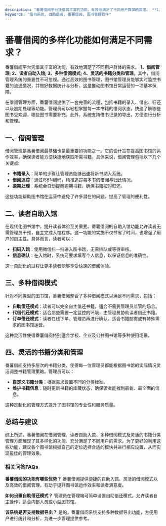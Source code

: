 ```yaml
---
description: "番薯借阅平台凭借其丰富的功能，有效地满足了不同用户群体的需求。 **1、借阅管理; 2、读者自助入馆; 3、多种借阅模式; 4、灵活的书籍分类和管理**。其中，借阅管理系统的重要性不可忽视。通过高效的图书管理，图书馆管理员能够实时监控书籍的流通情况，并做好数据统计与分析，这是推动图书馆日常运营的一项基本保障。"
keywords: "借书系统, 自助借阅, 番薯借阅, 图书管理软件"
---
```

# 番薯借阅的多样化功能如何满足不同需求？

番薯借阅平台凭借其丰富的功能，有效地满足了不同用户群体的需求。 **1、借阅管理; 2、读者自助入馆; 3、多种借阅模式; 4、灵活的书籍分类和管理**。其中，借阅管理系统的重要性不可忽视。通过高效的图书管理，图书馆管理员能够实时监控书籍的流通情况，并做好数据统计与分析，这是推动图书馆日常运营的一项基本保障。

在借阅管理方面，番薯借阅提供了一套完善的流程，包括书籍的录入、借出、归还以及逾期处理等功能。管理员可以轻松掌握每一本书籍的借阅状态，快速了解哪些图书受欢迎，哪些图书需要补充。此外，系统支持借书记录的导出，方便进行分析和管理。

## **一、借阅管理**

借阅管理是番薯借阅最基础也是最重要的功能之一。它的设计旨在提高图书馆的运作效率，确保读者能方便快捷地获取所需书籍。具体来说，借阅管理包括以下几个关键点:

- **书籍录入**：简单的步骤让管理员能够迅速将新书纳入系统。
- **借阅追踪**：通过ISBN编码，精准追踪每本书的借阅与归还情况。
- **逾期处理**：系统会自动提醒逾期书籍，确保书籍按时归还。

这些功能帮助图书馆在运营中避免了许多潜在的问题，提高了管理的便利性。

## **二、读者自助入馆**

在现代化图书馆中，提升读者体验至关重要。番薯借阅的自助入馆功能允许读者无需管理员干预，自主完成入馆程序。这一功能的实施不仅节省了时间，也增强了用户的自主性。具体而言，读者可以：

- **扫码入馆**：使用微信扫一扫进入图书馆，无需排队或等待审核。
- **信息确认**：在入馆时，系统可要求填写个人信息，以保证信息的准确性。
  
这一自助化的过程让更多读者能够享受快速的借阅体验。

## **三、多种借阅模式**

针对不同类型的图书馆，番薯借阅整合了多种借阅模式以满足不同需求，包括：

- **自助借还模式**：读者可以完全自主借还书籍，适合不需要管理员监管的场合。
- **代借代还模式**：适合那些需要一定监控的环境，由管理员协助读者借还书籍。
- **订单借还模式**：读者在线下单，管理员再进行确认，适合书籍邮寄或有特殊需求的图书馆运营。

这种灵活性使得番薯借阅特别适合学校、企业及公共图书馆等多种使用场景。

## **四、灵活的书籍分类和管理**

番薯借阅支持多层次的书籍分类，使得每一位管理员都能根据图书馆的实际情况灵活调整书籍管理策略。管理员可以：

- **自定义书籍分类**：根据需求设置不同的分类标准。
- **维护书籍信息**：随时更新书籍的库藏状态，确保读者能找到最新、最全面的信息。

这种定制化的管理方式提升了图书馆的专业性和服务质量。

## **总结与建议**

综上所述，番薯借阅在借阅管理、读者自助入馆、多种借阅模式及灵活的书籍分类管理方面展现了其多样化的功能，充分满足了不同用户的需求。为了更好的利用这些功能，建议各个图书馆根据自己的定位选择合适的模块并进行相应设置，从而实现最佳的管理效果。

### **相关问答FAQs**

**番薯借阅的功能有哪些优势？**
番薯借阅提供便捷的自助入馆、灵活的借阅模式以及高效的借阅管理，有助于提升图书馆运作效率和读者满意度。

**如何设置自助借还模式？**
管理员在管理端可简单设置自助借还模式，允许读者自主操作，适合内部人员或小型图书馆。

**该系统是否支持数据导出？**
是的，番薯借阅系统支持多种数据导出功能，方便用户进行统计和分析，为进一步管理提供参考。
